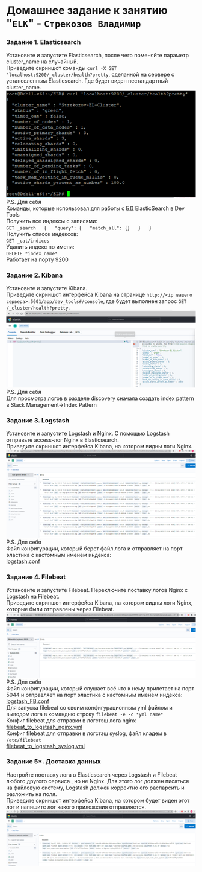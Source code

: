 # Домашнее задание к занятию "`ELK`" - `Стрекозов Владимир`  

### Задание 1. Elasticsearch  
Установите и запустите Elasticsearch, после чего поменяйте параметр cluster_name на случайный.  
Приведите скриншот команды `curl -X GET 'localhost:9200/_cluster/health?pretty`, сделанной на сервере с установленным Elasticsearch. Где будет виден нестандартный cluster_name.  
![](https://github.com/Svalker1989/ElasticSearch/blob/main/Z1.PNG)  
P.S. Для себя  
Команды, которые использовал для работы с БД ElasticSearch в Dev Tools  
Получить все индексы с записями:  
`GET _search  
{  
  "query": {  
    "match_all": {}  
  }  
}`  
Получить список индексов:  
`GET _cat/indices`  
Удалить индекс по имени:  
`DELETE *index_name*`  
Работает на порту 9200  

### Задание 2. Kibana   
Установите и запустите Kibana.  
Приведите скриншот интерфейса Kibana на странице `http://<ip вашего сервера>:5601/app/dev_tools#/console`, где будет выполнен запрос `GET /_cluster/health?pretty`.  
![](https://github.com/Svalker1989/ElasticSearch/blob/main/Z2.PNG)  
P.S. Для себя  
Для просмотра логов в разделе discovery сначала создать index pattern в Stack Management->Index Pattern  
### Задание 3. Logstash  
Установите и запустите Logstash и Nginx. С помощью Logstash отправьте access-лог Nginx в Elasticsearch.  
Приведите скриншот интерфейса Kibana, на котором видны логи Nginx.  
![](https://github.com/Svalker1989/ElasticSearch/blob/main/Z3.PNG)  
P.S. Для себя  
Файл конфигурации, который берет файл лога и отправляет на порт эластика с кастомным именем индекса:  
[logstash.conf](https://github.com/Svalker1989/ElasticSearch/blob/main/logstash.conf)  
### Задание 4. Filebeat  
Установите и запустите Filebeat. Переключите поставку логов Nginx с Logstash на Filebeat.  
Приведите скриншот интерфейса Kibana, на котором видны логи Nginx, которые были отправлены через Filebeat.  
![](https://github.com/Svalker1989/ElasticSearch/blob/main/Z4.PNG)  
P.S. Для себя  
Файл конфигурации, который слушает всё что к нему прилетает на порт 5044 и отправляет на порт эластика с кастомным именем индекса:  
[logstash_FB.conf](https://github.com/Svalker1989/ElasticSearch/blob/main/logstash_FB.conf)  
Для запуска filebeat со своим конфигурационным yml файлом и выводом лога в командню строку `filebeat -e -c *yml name*`  
Конфиг filebeat для отправки в логстэш лога nginx  
[filebeat_to_logstash_nginx.yml](https://github.com/Svalker1989/ElasticSearch/blob/main/filebeat_to_logstash_nginx.yml)  
Конфиг filebeat для отправки в логстэш syslog, файл кладем в `/etc/filebeat`  
[filebeat_to_logstash_syslog.yml](https://github.com/Svalker1989/ElasticSearch/blob/main/filebeat_to_logstash_syslog.yml)  
### Задание 5*. Доставка данных  
Настройте поставку лога в Elasticsearch через Logstash и Filebeat любого другого сервиса , но не Nginx. Для этого лог должен писаться на файловую систему, Logstash должен корректно его распарсить и разложить на поля.  
Приведите скриншот интерфейса Kibana, на котором будет виден этот лог и напишите лог какого приложения отправляется.  
![](https://github.com/Svalker1989/ElasticSearch/blob/main/Z5.PNG)
